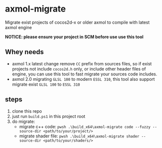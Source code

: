 # axmol-migrate

Migrate exist projects of cocos2d-x or older axmol to compile with latest axmol engine

**NOTICE: please ensure your project in SCM before use use this tool**

## Whey needs

- axmol 1.x latest change remove `CC` prefix from sources files, so if exist projects not include `cocos2d.h` only, or include 
other header files of engine, you can use this tool to fast migrate your sources code includes.
- axmol 2.0 migrating `GLSL 100` to modern `ESSL 310`, this tool also support migrate exist `GLSL 100` to `ESSL 310`

## steps

1. clone this repo
2. just run `build.ps1` in this project root
3. do migrate:
    - migrate c++ code: `pwsh .\build_x64\axmol-migrate code --fuzzy --source-dir <path/to/your/project/>`
    - migrate shader file: `pwsh .\build_x64\axmol-migrate shader --source-dir <path/to/your/shaders/>`

